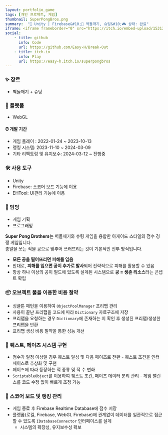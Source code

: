 ```yaml
---
layout: portfolio_game
tags: [개인 프로젝트, 게임]
thumbnail: SuperPongBros.png
summary:  "🔧 Unity | Firebase&#10;🌟 벽돌깨기, 슈팅&#10;🎮 상태: 완료"
iframe: <iframe frameborder="0" src="https://itch.io/embed-upload/15313913?color=333333" allowfullscreen="" width="260" height="580"><a href="https://easy-h.itch.io/superpongbros">Play Super Pong Brosthers on itch.io</a></iframe>
social:
    - title: github
      info: Code
      url: https://github.com/Easy-H/Break-Out
    - title: itch-io
      info: Play
      url: https://easy-h.itch.io/superpongbros
---
```

<!-- card: 💡 게임 개요 -->

### ✨ 장르
- 벽돌깨기 + 슈팅

### 📱 플랫폼
- WebGL

#### ⏰ 개발 기간
- 게임 플레이 : 2022-01-24 ~ 2023-10-13
- 랭킹 시스템: 2023-11-10 ~ 2024-03-09
- 기타 리팩토링 및 유지보수: 2024-03-12 ~ 진행중

<!-- card: 💡 게임 개요 -->

### 🛠 사용 도구
- Unity
- Firebase: 스코어 보드 기능에 이용
- EHTool: UI관리 기능에 이용

### 👤 담당
- 게임 기획
- 프로그래밍

<!-- card: 📖 게임 소개 -->

**Super Pong Brothers**는 벽돌깨기와 슈팅 게임을 융합한 아케이드 스타일의 점수 경쟁 게임입니다.  
총알을 쏘는 적을 공으로 맞추어 쓰러뜨리는 것이 기본적인 전투 방식입니다.

- **모든 공을 떨어뜨리면 피해를 입음**  
- 반대로, **피해를 입으면 공이 추가로 발사**되어 전략적으로 피해를 활용할 수 있음  
- 항상 하나 이상의 공이 필드에 있도록 설계된 시스템으로 **공 = 생존 리소스**라는 콘셉트 확립

<!-- card: 🛠️ 주요 기능 및 기여 -->

### 📦 오브젝트 풀을 이용한 비용 절약
- 싱글톤 패턴을 이용하여 `ObjectPoolManager` 프리팹 관리
- 사용이 끝난 프리팹을 코드에 따라 `Dictionary` 자료구조에 저장
- 프리팹을 요청하는 경우 `Dictionary`에 존재하는 지 확인 후 생성된 프리팹/생성한 프리팹을 반환
- 프리팹 생성 비용 절약을 통한 성능 개선

### 📜 퀘스트, 페이즈 시스템 구현
- 점수가 일정 이상일 경우 퀘스트 달성 및 다음 페이즈로 전환
	  - 퀘스트 조건을 인터페이스로 추상화 및 구현
- 페이즈에 따라 등장하는 적 종류 및 적 수 변화
- `ScriptableObject`를 이용하여 퀘스트 조건, 페이즈 데이터 분리 관리
	  - 게임 밸런스를 코드 수정 없이 빠르게 조정 가능
  
<!-- card: 🛠️ 주요 기능 및 기여 -->

### 🎯 스코어 보드 및 랭킹 관리
- 게임 종료 후 Firebase Realtime Database에 점수 저장
- 플랫폼(로컬, Firebase, WebGL Firebase)에 관계없이 데이터를 일관적으로 접근할 수 있도록 `IDatabaseConnector` 인터페이스를 설계
    - 시스템의 확장성, 유지보수성 확보